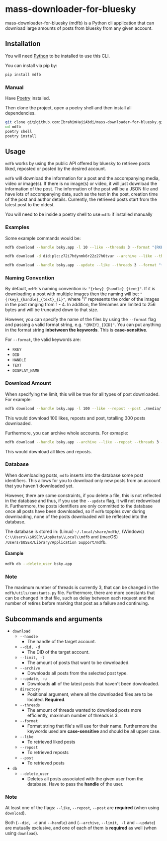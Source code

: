 # mass-downloader-for-bluesky

mass-downloader-for-bluesky (mdfb) is a Python cli application that can download large amounts of posts from bluesky from any given account.

## Installation

You will need [Python](https://www.python.org/downloads/) to be installed to use this CLI.

You can install via pip by:
```bash
pip install mdfb
```

### Manual

Have [Poetry](https://python-poetry.org/) installed. 

Then clone the project, open a poetry shell and then install all dependencies.


```bash
git clone git@github.com:IbrahimHajiAbdi/mass-downloader-for-bluesky.git
cd mdfb
poetry shell
poetry install
```

## Usage
``mdfb`` works by using the public API offered by bluesky to retrieve posts liked, reposted or posted by the desired account. 

``mdfb`` will download the information for a post and the accompanying media, video or image(s). If there is no image(s) or video, it will just download the information of the post. The information of the post will be a JSON file and have lots of accompanying data, such as the text in the post, creation time of the post and author details. Currently, the retrieved posts start from the latest post to the oldest.

You will need to be inside a poetry shell to use ``mdfb`` if installed manually

### Examples

Some example commands would be:

```bash
mdfb download --handle bsky.app -l 10 --like --threads 3 --format "{RKEY}_{HANDLE}" ./media/
```

```bash
mdfb download -d did:plc:z72i7hdynmk6r22z27h6tvur --archive --like --threads 3 --format "{DID}_{HANDLE}" ./media/
```

```bash
mdfb download --handle bsky.app --update --like --threads 3 --format "{RKEY}_{HANDLE}" ./media/
```

### Naming Convention
By default, ``mdfb``'s naming convention is: ``"{rkey}_{handle}_{text}"``. If it is downloading a post with multiple images then the naming will be: ``"{rkey}_{handle}_{text}_{i}"``, where "i" represents the order of the images in the post ranging from 1 - 4. In addition, the filenames are limited to 256 bytes and will be truncated down to that size. 

However, you can specify the name of the files by using the ``--format`` flag and passing a valid format string, e.g. ``"{RKEY}_{DID}"``. You can put anything in the format string **inbetween the keywords**. This is **case-sensitive**.

For ``--format``, the valid keywords are:
- ``RKEY`` 
- ``DID`` 
- ``HANDLE`` 
- ``TEXT`` 
- ``DISPLAY_NAME`` 

### Download Amount
When specifying the limit, this will be true for all types of post downloaded. For example: 
```bash
mdfb download --handle bsky.app -l 100 --like --repost --post ./media/
```
This would download 100 likes, reposts and post, totalling 300 posts downloaded.

Furthermore, you can archive whole accounts. For exmaple:
```bash
mdfb download --handle bsky.app --archive --like --repost --threads 3 --format "{DID}_{HANDLE}" ./media/
```

This would download all likes and reposts.

### Database
When downloading posts, `mdfb` inserts into the database some post identifiers. This allows for you to download only new posts from an account that you haven't downloaded yet. 

However, there are some constraints, if you delete a file, this is not reflected in the database and thus, if you use the ``--update`` flag, it will not redownload it. Furthermore, the posts identifiers are only committed to the database once all posts have been downloaded, so if `mdfb` topples over during downloading, none of the posts downloaded will be reflected into the database.

The database is stored in: (Linux) `~/.local/share/mdfb/`, (Windows) `C:\\Users\\$USER\\AppData\\Local\\mdfb` and (macOS) `/Users/$USER/Library/Application Support/mdfb`.

#### Example
```bash
mdfb db --delete_user bsky.app
``` 

### Note
The maximum number of threads is currently 3, that can be changed in the ``mdfb/utils/constants.py`` file. Furthermore, there are more constants that can be changed in that file, such as delay between each request and the number of retires before marking that post as a failure and continuing.

## Subcommands and arguments
- ``download`` 
  - ``--handle``
    - The handle of the target account.
  - ``--did, -d``
    - The DID of the target account. 
  - ``--limit, -l``
    - The amount of posts that want to be downloaded.
  - ``--archive``
    - Downloads all posts from the selected post type.
  - ``--update, -u``
    - Downloads **all** of the latest posts that haven't been downloaded. 
  - ``directory``
    - Positional argument, where all the downloaded files are to be located. **Required**.
  - ``--threads``
    - The amount of threads wanted to download posts more efficiently, maximum number of threads is 3.
  - ``--format``
    - Format string that file's will use for their name. Furthermore the keywords used are **case-sensitive** and should be all upper case.
  - ``--like``
    - To retrieved liked posts
  - ``--repost``
    - To retrieved reposts
  - ``--post``
    - To retrieved posts
- ``db``
  - ``--delete_user``
    - Deletes all posts associated with the given user from the database. Have to pass the **handle** of the user. 

### Note
At least one of the flags: ``--like``, ``--repost``, ``--post`` are **required** (when using `download`).

Both (``--did, -d`` and ``--handle``) and (``--archive``, ``--limit, -l`` and ``--update``) are mutually exclusive, and one of each of them is **required** as well (when using `download`).
